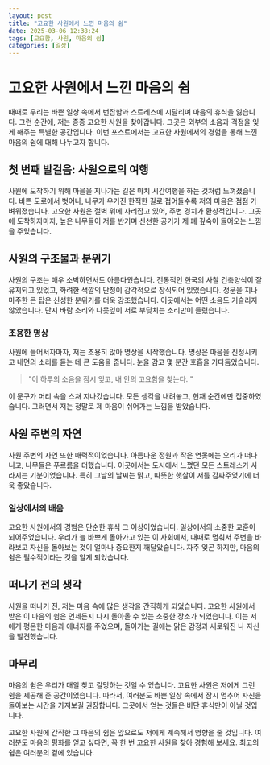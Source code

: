 ```yaml
---
layout: post
title: "고요한 사원에서 느낀 마음의 쉼"
date: 2025-03-06 12:38:24
tags: [고요함, 사원, 마음의 쉼]
categories: [일상]
---
```


# 고요한 사원에서 느낀 마음의 쉼

때때로 우리는 바쁜 일상 속에서 번잡함과 스트레스에 시달리며 마음의 휴식을 잃습니다. 그런 순간에, 저는 종종 고요한 사원을 찾아갑니다. 그곳은 외부의 소음과 걱정을 잊게 해주는 특별한 공간입니다. 이번 포스트에서는 고요한 사원에서의 경험을 통해 느낀 마음의 쉼에 대해 나누고자 합니다.

## 첫 번째 발걸음: 사원으로의 여행

사원에 도착하기 위해 마을을 지나가는 길은 마치 시간여행을 하는 것처럼 느껴졌습니다. 바쁜 도로에서 벗어나, 나무가 우거진 한적한 길로 접어들수록 저의 마음은 점점 가벼워졌습니다. 고요한 사원은 절벽 위에 자리잡고 있어, 주변 경치가 환상적입니다. 그곳에 도착하자마자, 높은 나무들이 저를 반기며 신선한 공기가 제 폐 깊숙이 들어오는 느낌을 주었습니다.

## 사원의 구조물과 분위기

사원의 구조는 매우 소박하면서도 아름다웠습니다. 전통적인 한국의 사찰 건축양식이 잘 유지되고 있었고, 화려한 색깔의 단청이 감각적으로 장식되어 있었습니다. 정문을 지나 마주한 큰 탑은 신성한 분위기를 더욱 강조했습니다. 이곳에서는 어떤 소음도 거슬리지 않았습니다. 단지 바람 소리와 나뭇잎이 서로 부딪치는 소리만이 들렸습니다. 

### 조용한 명상

사원에 들어서자마자, 저는 조용히 앉아 명상을 시작했습니다. 명상은 마음을 진정시키고 내면의 소리를 듣는 데 큰 도움을 줍니다. 눈을 감고 몇 분간 호흡을 가다듬었습니다. 

> "이 하루의 소음을 잠시 잊고, 내 안의 고요함을 찾는다. "  

이 문구가 머리 속을 스쳐 지나갔습니다. 모든 생각을 내려놓고, 현재 순간에만 집중하였습니다. 그러면서 저는 정말로 제 마음이 쉬어가는 느낌을 받았습니다.

## 사원 주변의 자연

사원 주변의 자연 또한 매력적이었습니다. 아름다운 정원과 작은 연못에는 오리가 떠다니고, 나무들은 푸르름을 더했습니다. 이곳에서는 도시에서 느꼈던 모든 스트레스가 사라지는 기분이었습니다. 특히 그날의 날씨는 맑고, 따뜻한 햇살이 저를 감싸주었기에 더욱 좋았습니다.

### 일상에서의 배움

고요한 사원에서의 경험은 단순한 휴식 그 이상이었습니다. 일상에서의 소중한 교훈이 되어주었습니다. 우리가 늘 바쁘게 돌아가고 있는 이 사회에서, 때때로 멈춰서 주변을 바라보고 자신을 돌아보는 것이 얼마나 중요한지 깨달았습니다. 자주 잊곤 하지만, 마음의 쉼은 필수적이라는 것을 알게 되었습니다.

## 떠나기 전의 생각

사원을 떠나기 전, 저는 마음 속에 많은 생각을 간직하게 되었습니다. 고요한 사원에서 받은 이 마음의 쉼은 언제든지 다시 돌아올 수 있는 소중한 장소가 되었습니다. 이는 저에게 평온한 마음과 에너지를 주었으며, 돌아가는 길에는 맑은 감정과 새로워진 나 자신을 발견했습니다.

## 마무리

마음의 쉼은 우리가 매일 찾고 갈망하는 것일 수 있습니다. 고요한 사원은 저에게 그런 쉼을 제공해 준 공간이었습니다. 따라서, 여러분도 바쁜 일상 속에서 잠시 멈추어 자신을 돌아보는 시간을 가져보길 권장합니다. 그곳에서 얻는 것들은 비단 휴식만이 아닐 것입니다.  

고요한 사원에 간직한 그 마음의 쉼은 앞으로도 저에게 계속해서 영향을 줄 것입니다. 여러분도 마음의 평화를 얻고 싶다면, 꼭 한 번 고요한 사원을 찾아 경험해 보세요. 최고의 쉼은 여러분의 곁에 있습니다.